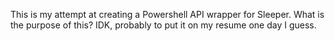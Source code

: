 This is my attempt at creating a Powershell API wrapper for Sleeper. What is the purpose of this? IDK, probably to put it on my resume one day I guess. 